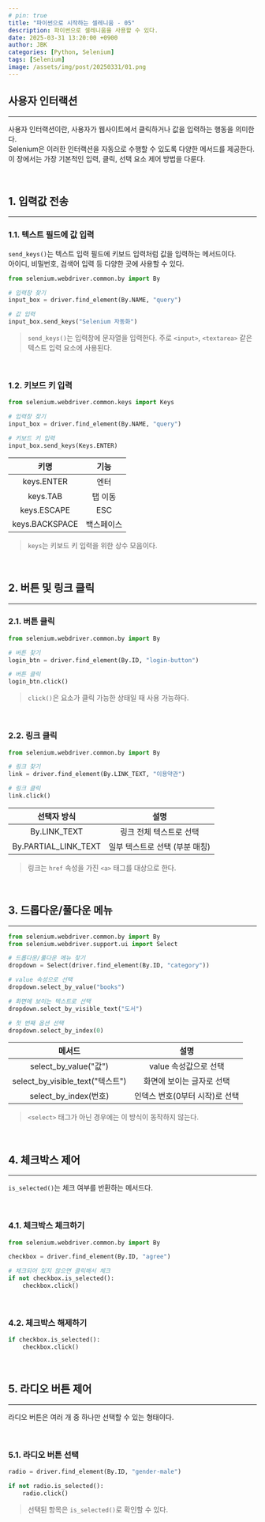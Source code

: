 ```yaml
---
# pin: true
title: "파이썬으로 시작하는 셀레니움 - 05"
description: 파이썬으로 셀레니움을 사용할 수 있다.
date: 2025-03-31 13:20:00 +0900
author: JBK
categories: [Python, Selenium]
tags: [Selenium]
image: /assets/img/post/20250331/01.png
---
```


## **사용자 인터랙션**
---

사용자 인터랙션이란, 사용자가 웹사이트에서 클릭하거나 값을 입력하는 행동을 의미한다.  
Selenium은 이러한 인터랙션을 자동으로 수행할 수 있도록 다양한 메서드를 제공한다.  
이 장에서는 가장 기본적인 입력, 클릭, 선택 요소 제어 방법을 다룬다.


<br>


<!--------------- 📂 Section 1: 입력값 전송 (send_keys) ----------------->
## **1. 입력값 전송**
---

### **1.1. 텍스트 필드에 값 입력**

`send_keys()`는 텍스트 입력 필드에 키보드 입력처럼 값을 입력하는 메서드이다.  
아이디, 비밀번호, 검색어 입력 등 다양한 곳에 사용할 수 있다.

```python
from selenium.webdriver.common.by import By

# 입력창 찾기
input_box = driver.find_element(By.NAME, "query")

# 값 입력
input_box.send_keys("Selenium 자동화")
```

> `send_keys()`는 입력창에 문자열을 입력한다.
> 주로 `<input>`, `<textarea>` 같은 텍스트 입력 요소에 사용된다.


<br>


### **1.2. 키보드 키 입력**

```python
from selenium.webdriver.common.keys import Keys

# 입력창 찾기
input_box = driver.find_element(By.NAME, "query")

# 키보드 키 입력
input_box.send_keys(Keys.ENTER)
```

|      키명      |    기능    |
| :------------: | :--------: |
|   keys.ENTER   |    엔터    |
|    keys.TAB    |  탭 이동   |
|  keys.ESCAPE   |    ESC     |
| keys.BACKSPACE | 백스페이스 |

> `keys`는 키보드 키 입력을 위한 상수 모음이다.


<br>


<!--------------- 📂 Section 2: 버튼 및 링크 클릭 (click) ----------------->
## **2. 버튼 및 링크 클릭**
---

### **2.1. 버튼 클릭**

```python
from selenium.webdriver.common.by import By

# 버튼 찾기
login_btn = driver.find_element(By.ID, "login-button")

# 버튼 클릭
login_btn.click()
```

> `click()`은 요소가 클릭 가능한 상태일 때 사용 가능하다.

<br>

### **2.2. 링크 클릭**

```python
from selenium.webdriver.common.by import By

# 링크 찾기
link = driver.find_element(By.LINK_TEXT, "이용약관")

# 링크 클릭
link.click()
```

|     선택자 방식      |              설명              |
| :------------------: | :----------------------------: |
|     By.LINK_TEXT     |    링크 전체 텍스트로 선택     |
| By.PARTIAL_LINK_TEXT | 일부 텍스트로 선택 (부분 매칭) |

> 링크는 `href` 속성을 가진 `<a>` 태그를 대상으로 한다.


<br>


<!--------------- 📂 Section 3: 드롭다운 제어 (select) ----------------->
## **3. 드롭다운/풀다운 메뉴**
---

```python
from selenium.webdriver.common.by import By
from selenium.webdriver.support.ui import Select

# 드롭다운/풀다운 메뉴 찾기
dropdown = Select(driver.find_element(By.ID, "category"))

# value 속성으로 선택
dropdown.select_by_value("books")

# 화면에 보이는 텍스트로 선택
dropdown.select_by_visible_text("도서")

# 첫 번째 옵션 선택
dropdown.select_by_index(0)
```

|              메서드              |              설명              |
| :------------------------------: | :----------------------------: |
|      select_by_value("값")       |     value 속성값으로 선택      |
| select_by_visible_text("텍스트") |   화면에 보이는 글자로 선택    |
|      select_by_index(번호)       | 인덱스 번호(0부터 시작)로 선택 |

> `<select>` 태그가 아닌 경우에는 이 방식이 동작하지 않는다.


<br>


<!--------------- 📂 Section 4: 체크박스 제어 ----------------->
## **4. 체크박스 제어**
---

`is_selected()`는 체크 여부를 반환하는 메서드다.

<br>

### **4.1. 체크박스 체크하기**

```python
from selenium.webdriver.common.by import By

checkbox = driver.find_element(By.ID, "agree")

# 체크되어 있지 않으면 클릭해서 체크
if not checkbox.is_selected():
    checkbox.click()
```

<br>

### **4.2. 체크박스 해제하기**

```python
if checkbox.is_selected():
    checkbox.click()
```


<br>


<!--------------- 📂 Section 5: 라디오 버튼 제어 ----------------->
## **5. 라디오 버튼 제어**
---

라디오 버튼은 여러 개 중 하나만 선택할 수 있는 형태이다.

<br>

### **5.1. 라디오 버튼 선택**

```python
radio = driver.find_element(By.ID, "gender-male")

if not radio.is_selected():
    radio.click()
```

> 선택된 항목은 `is_selected()`로 확인할 수 있다.